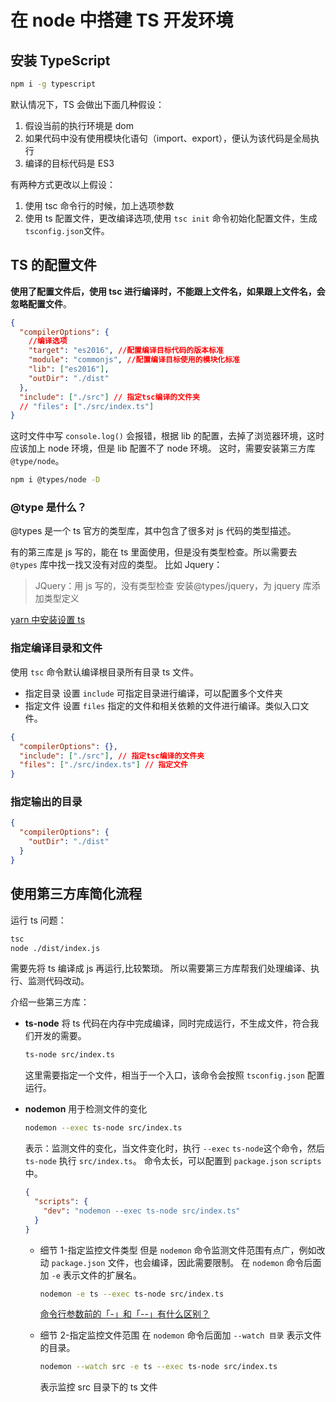 # 在 node 中搭建 TS 开发环境

## 安装 TypeScript

```bash
npm i -g typescript
```

默认情况下，TS 会做出下面几种假设：

1. 假设当前的执行环境是 dom
2. 如果代码中没有使用模块化语句（import、export），便认为该代码是全局执行
3. 编译的目标代码是 ES3

有两种方式更改以上假设：

1. 使用 tsc 命令行的时候，加上选项参数
2. 使用 ts 配置文件，更改编译选项,使用 `tsc init` 命令初始化配置文件，生成 `tsconfig.json`文件。

## TS 的配置文件

**使用了配置文件后，使用 tsc 进行编译时，不能跟上文件名，如果跟上文件名，会忽略配置文件**。

```json
{
  "compilerOptions": {
    //编译选项
    "target": "es2016", //配置编译目标代码的版本标准
    "module": "commonjs", //配置编译目标使用的模块化标准
    "lib": ["es2016"],
    "outDir": "./dist"
  },
  "include": ["./src"] // 指定tsc编译的文件夹
  // "files": ["./src/index.ts"]
}
```

这时文件中写 `console.log()` 会报错，根据 lib 的配置，去掉了浏览器环境，这时应该加上 node 环境，但是 lib 配置不了 node 环境。
这时，需要安装第三方库 `@type/node`。

```bash
npm i @types/node -D
```

### @type 是什么？

@types 是一个 ts 官方的类型库，其中包含了很多对 js 代码的类型描述。

有的第三库是 js 写的，能在 ts 里面使用，但是没有类型检查。所以需要去 `@types` 库中找一找又没有对应的类型。
比如 Jquery：

> JQuery：用 js 写的，没有类型检查
> 安装@types/jquery，为 jquery 库添加类型定义

[yarn 中安装设置 ts](https://www.jeffreythomas.dev/typescript/yarn/yarn3/nodejs/2022/08/01/typescript-project-yarn-3.html)

### 指定编译目录和文件

使用 `tsc` 命令默认编译根目录所有目录 ts 文件。

- 指定目录
  设置 `include` 可指定目录进行编译，可以配置多个文件夹
- 指定文件
  设置 `files` 指定的文件和相关依赖的文件进行编译。类似入口文件。

```json
{
  "compilerOptions": {},
  "include": ["./src"], // 指定tsc编译的文件夹
  "files": ["./src/index.ts"] // 指定文件
}
```

### 指定输出的目录

```json
{
  "compilerOptions": {
    "outDir": "./dist"
  }
}
```

## 使用第三方库简化流程

运行 ts 问题：

```bash
tsc
node ./dist/index.js
```

需要先将 ts 编译成 js 再运行,比较繁琐。
所以需要第三方库帮我们处理编译、执行、监测代码改动。

介绍一些第三方库：

- **ts-node**
  将 ts 代码在内存中完成编译，同时完成运行，不生成文件，符合我们开发的需要。

  ```bash
  ts-node src/index.ts
  ```

  这里需要指定一个文件，相当于一个入口，该命令会按照 `tsconfig.json` 配置运行。

- **nodemon**
  用于检测文件的变化

  ```bash
  nodemon --exec ts-node src/index.ts
  ```

  表示：监测文件的变化，当文件变化时，执行 `--exec` `ts-node`这个命令，然后 `ts-node` 执行 `src/index.ts`。
  命令太长，可以配置到 `package.json` `scripts` 中。

  ```json
  {
    "scripts": {
      "dev": "nodemon --exec ts-node src/index.ts"
    }
  }
  ```

  - 细节 1-指定监控文件类型
    但是 `nodemon` 命令监测文件范围有点广，例如改动 `package.json` 文件，也会编译，因此需要限制。
    在 `nodemon` 命令后面加 `-e` 表示文件的扩展名。

    ```bash
    nodemon -e ts --exec ts-node src/index.ts
    ```

    [命令行参数前的「-」和「--」有什么区别？](https://www.zhihu.com/question/267095526/answers/updated)

  - 细节 2-指定监控文件范围
    在 `nodemon` 命令后面加 `--watch 目录` 表示文件的目录。
    ```bash
    nodemon --watch src -e ts --exec ts-node src/index.ts
    ```
    表示监控 src 目录下的 ts 文件
